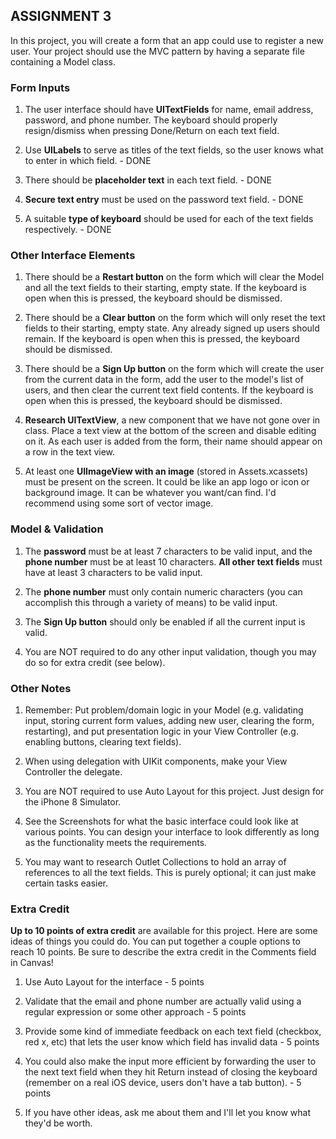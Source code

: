 
## ASSIGNMENT 3 

In this project, you will create a form that an app could use to register a new user. Your project should use the MVC pattern by having a separate file containing a Model class.

### Form Inputs

1) The user interface should have **UITextFields** for name, email address, password, and phone number. The keyboard should properly resign/dismiss when pressing Done/Return on each text field.

2) Use **UILabels** to serve as titles of the text fields, so the user knows what to enter in which field. - DONE

3) There should be **placeholder text** in each text field. - DONE

4) **Secure text entry** must be used on the password text field. - DONE

5) A suitable **type of keyboard** should be used for each of the text fields respectively. - DONE


### Other Interface Elements

1) There should be a **Restart button** on the form which will clear the Model and all the text fields to their starting, empty state. If the keyboard is open when this is pressed, the keyboard should be dismissed.

2) There should be a **Clear button** on the form which will only reset the text fields to their starting, empty state. Any already signed up users should remain. If the keyboard is open when this is pressed, the keyboard should be dismissed.

3) There should be a **Sign Up button** on the form which will create the user from the current data in the form, add the user to the model's list of users, and then clear the current text field contents. If the keyboard is open when this is pressed, the keyboard should be dismissed.

4) **Research UITextView**, a new component that we have not gone over in class. Place a text view at the bottom of the screen and disable editing on it. As each user is added from the form, their name should appear on a row in the text view.

5) At least one **UIImageView with an image** (stored in Assets.xcassets) must be present on the screen. It could be like an app logo or icon or background image. It can be whatever you want/can find. I'd recommend using some sort of vector image.


### Model & Validation

1) The **password** must be at least 7 characters to be valid input, and the **phone number** must be at least 10 characters. **All other text fields** must have at least 3 characters to be valid input.

2) The **phone number** must only contain numeric characters (you can accomplish this through a variety of means) to be valid input.

3) The **Sign Up button** should only be enabled if all the current input is valid. 

4) You are NOT required to do any other input validation, though you may do so for extra credit (see below).


### Other Notes

1) Remember: Put problem/domain logic in your Model (e.g. validating input, storing current form values, adding new user, clearing the form, restarting), and put presentation logic in your View Controller (e.g. enabling buttons, clearing text fields).

2) When using delegation with UIKit components, make your View Controller the delegate.

3) You are NOT required to use Auto Layout for this project. Just design for the iPhone 8 Simulator.

4) See the Screenshots for what the basic interface could look like at various points. You can design your interface to look differently as long as the functionality meets the requirements.

5) You may want to research Outlet Collections to hold an array of references to all the text fields. This is purely optional; it can just make certain tasks easier.


### Extra Credit

**Up to 10 points of extra credit** are available for this project. Here are some ideas of things you could do. You can put together a couple options to reach 10 points. Be sure to describe the extra credit in the Comments field in Canvas!

1) Use Auto Layout for the interface - 5 points

2) Validate that the email and phone number are actually valid using a regular expression or some other approach - 5 points

3) Provide some kind of immediate feedback on each text field (checkbox, red x, etc) that lets the user know which field has invalid data - 5 points

4) You could also make the input more efficient by forwarding the user to the next text field when they hit Return instead of closing the keyboard (remember on a real iOS device, users don't have a tab button). - 5 points

5) If you have other ideas, ask me about them and I'll let you know what they'd be worth.

